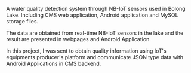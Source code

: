 A water quality detection system through NB-IoT sensors used in Bolong Lake. Including CMS web application, Android application and MySQL storage files.

The data are obtained from real-time NB-IoT sensors in the lake and the result are presented in webpages and Android Application.

In this project, I was sent to obtain quality information using IoT's equipments producer's platform and communicate JSON type data with Android Applications in CMS backend.
